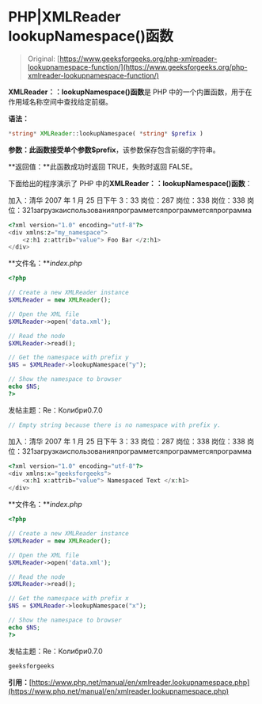 # PHP|XMLReader lookupNamespace()函数

> Original: [https://www.geeksforgeeks.org/php-xmlreader-lookupnamespace-function/](https://www.geeksforgeeks.org/php-xmlreader-lookupnamespace-function/)

**XMLReader：：lookupNamespace()函数**是 PHP 中的一个内置函数，用于在作用域名称空间中查找给定前缀。

**语法：**

```php
*string* XMLReader::lookupNamespace( *string* $prefix )
```

**参数：**此函数接受单个参数**$prefix**，该参数保存包含前缀的字符串。

**返回值：**此函数成功时返回 TRUE，失败时返回 FALSE。

下面给出的程序演示了 PHP 中的**XMLReader：：lookupNamespace()函数**：

加入：清华 2007 年 1 月 25 日下午 3：33 岗位：287 岗位：338 岗位：338 岗位：321загрузкаиспользованияпрограмметсяпрограмметсяпрограмма

```php
<?xml version="1.0" encoding="utf-8"?>
<div xmlns:z="my_namespace">
    <z:h1 z:attrib="value"> Foo Bar </z:h1>
</div>
```

**文件名：***index.php*

```php
<?php

// Create a new XMLReader instance
$XMLReader = new XMLReader();

// Open the XML file
$XMLReader->open('data.xml');

// Read the node
$XMLReader->read();

// Get the namespace with prefix y
$NS = $XMLReader->lookupNamespace("y");

// Show the namespace to browser
echo $NS;
?>
```

发帖主题：Re：Колибри0.7.0

```php
// Empty string because there is no namespace with prefix y.
```

加入：清华 2007 年 1 月 25 日下午 3：33 岗位：287 岗位：338 岗位：338 岗位：321загрузкаиспользованияпрограмметсяпрограмметсяпрограмма

```php
<?xml version="1.0" encoding="utf-8"?>
<div xmlns:x="geeksforgeeks">
    <x:h1 x:attrib="value"> Namespaced Text </x:h1>
</div>
```

**文件名：***index.php*

```php
<?php

// Create a new XMLReader instance
$XMLReader = new XMLReader();

// Open the XML file
$XMLReader->open('data.xml');

// Read the node
$XMLReader->read();

// Get the namespace with prefix x
$NS = $XMLReader->lookupNamespace("x");

// Show the namespace to browser
echo $NS;
?>
```

发帖主题：Re：Колибри0.7.0

```php
geeksforgeeks
```

**引用：**[https://www.php.net/manual/en/xmlreader.lookupnamespace.php](https://www.php.net/manual/en/xmlreader.lookupnamespace.php)